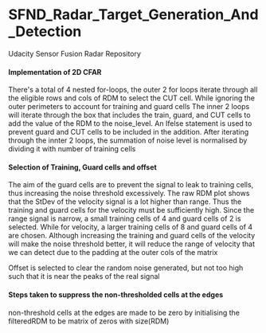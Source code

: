 # SFND_Radar_Target_Generation_And_Detection
Udacity Sensor Fusion Radar Repository

#### Implementation of 2D CFAR
There's a total of 4 nested for-loops, the outer 2 for loops iterate through all the eligible rows and cols of RDM to select the CUT cell. While ignoring the outer perimeters to account for training and guard cells
The inner 2 loops will iterate through the box that includes the train, guard, and CUT cells to add the value of the RDM to the noise_level. An Ifelse statement is used to prevent guard and CUT cells to be included in the addition.
After iterating through the innter 2 loops, the summation of noise level is normalised by dividing it with number of training cells

#### Selection of Training, Guard cells and offset
The aim of the guard cells are to prevent the signal to leak to training cells, thus increasing the noise threshold excessively.
The raw RDM plot shows that the StDev of the velocity signal is a lot higher than range. Thus the training and guard cells for the velocity must be sufficiently high.
Since the range signal is narrow, a small training cells of 4 and guard cells of 2 is selected. While for velocity, a larger training cells of 8 and guard cells of 4 are chosen.
Although increasing the training and guard cells of the velocity will make the noise threshold better, it will reduce the range of velocity that we can detect due to the padding at the outer cols of the matrix

Offset is selected to clear the random noise generated, but not too high such that it is near the peaks of the real signal

#### Steps taken to suppress the non-thresholded cells at the edges
non-threshold cells at the edges are made to be zero by initialising the filteredRDM to be matrix of zeros with size(RDM)

